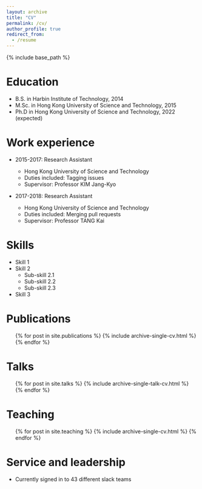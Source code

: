 ```yaml
---
layout: archive
title: "CV"
permalink: /cv/
author_profile: true
redirect_from:
  - /resume
---
```


{% include base_path %}

Education
======
* B.S. in Harbin Institute of Technology, 2014
* M.Sc. in Hong Kong University of Science and Technology, 2015
* Ph.D in Hong Kong University of Science and Technology, 2022 (expected)

Work experience
======
* 2015-2017: Research Assistant
  * Hong Kong University of Science and Technology
  * Duties included: Tagging issues
  * Supervisor: Professor KIM Jang-Kyo

* 2017-2018: Research Assistant
  * Hong Kong University of Science and Technology
  * Duties included: Merging pull requests
  * Supervisor: Professor TANG Kai
  
Skills
======
* Skill 1
* Skill 2
  * Sub-skill 2.1
  * Sub-skill 2.2
  * Sub-skill 2.3
* Skill 3

Publications
======
  <ul>{% for post in site.publications %}
    {% include archive-single-cv.html %}
  {% endfor %}</ul>
  
Talks
======
  <ul>{% for post in site.talks %}
    {% include archive-single-talk-cv.html %}
  {% endfor %}</ul>
  
Teaching
======
  <ul>{% for post in site.teaching %}
    {% include archive-single-cv.html %}
  {% endfor %}</ul>
  
Service and leadership
======
* Currently signed in to 43 different slack teams
